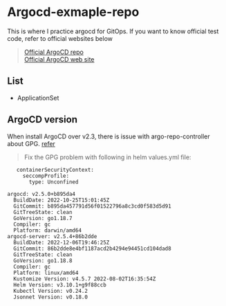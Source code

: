 # Argocd-exmaple-repo
This is where I practice argocd for GitOps. If you want to know official test code, refer to official websites below

> [Official ArgoCD repo](https://github.com/argoproj/argo-cd)    
> [Official ArgoCD web site](https://argo-cd.readthedocs.io/en/latest/)

## List
* ApplicationSet

## ArgoCD version
When install ArgoCD over v2.3, there is issue with argo-repo-controller about GPG. [refer](https://github.com/argoproj/argo-cd/issues/11818)

> Fix the GPG problem with following in helm values.yml file:
```repoServer:
   containerSecurityContext:
     seccompProfile:
       type: Unconfined
```


```
argocd: v2.5.0+b895da4
  BuildDate: 2022-10-25T15:01:45Z
  GitCommit: b895da457791d56f01522796a8c3cd0f583d5d91
  GitTreeState: clean
  GoVersion: go1.18.7
  Compiler: gc
  Platform: darwin/amd64
argocd-server: v2.5.4+86b2dde
  BuildDate: 2022-12-06T19:46:25Z
  GitCommit: 86b2dde8e4bf1187acd2b4294e94451cd104dad8
  GitTreeState: clean
  GoVersion: go1.18.8
  Compiler: gc
  Platform: linux/amd64
  Kustomize Version: v4.5.7 2022-08-02T16:35:54Z
  Helm Version: v3.10.1+g9f88ccb
  Kubectl Version: v0.24.2
  Jsonnet Version: v0.18.0
```